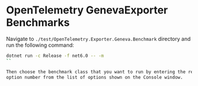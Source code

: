 # OpenTelemetry GenevaExporter Benchmarks

Navigate to `./test/OpenTelemetry.Exporter.Geneva.Benchmark` directory and run
the following command:

```sh
dotnet run -c Release -f net6.0 -- -m
``

Then choose the benchmark class that you want to run by entering the required
option number from the list of options shown on the Console window.
